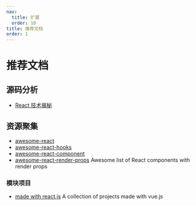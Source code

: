 ```yaml
---
nav:
  title: 扩展
  order: 10
title: 推荐文档
order: 1
---
```


# 推荐文档

## 源码分析

- [React 技术揭秘](https://react.iamkasong.com/)

## 资源聚集

- [awesome-react](https://github.com/enaqx/awesome-react)
- [awesome-react-hooks](https://github.com/rehooks/awesome-react-hooks)
- [awesome-react-component](https://github.com/brillout/awesome-react-components)
- [awesome-react-render-props](https://github.com/jaredpalmer/awesome-react-render-props) Awesome list of React components with render props

### 模块项目

- [made with react.js](https://madewithreactjs.com/) A collection of projects made with vue.js

